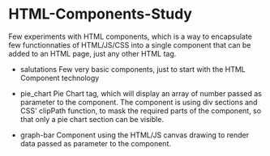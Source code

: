 # HTML-Components-Study

Few experiments with HTML components, which is a way to encapsulate few functionnaties of HTML/JS/CSS into
a single component that can be added to an HTML page, just any other HTML tag.

* salutations
   Few  very basic components, just to start with the HTML Component technology 

* pie_chart
   Pie Chart tag, which will display an array of number passed as parameter to the component.
   The component is using div sections and CSS' clipPath function, to mask the required parts of the component, 
   so that only a pie chart section can be visible.
   
* graph-bar
   Component using the HTML/JS canvas drawing to render data passed as parameter to the component.
